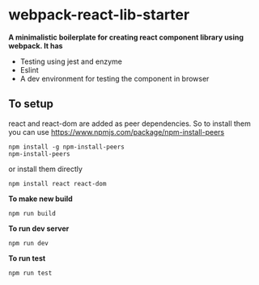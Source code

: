 # webpack-react-lib-starter

**A minimalistic boilerplate for creating react component library using webpack. It has**
* Testing using jest and enzyme
* Eslint
* A dev environment for testing the component in browser

## To setup
react and react-dom are added as peer dependencies. So to install them you can use https://www.npmjs.com/package/npm-install-peers
```
npm install -g npm-install-peers
npm-install-peers
```

or install them directly
```
npm install react react-dom
```

**To make new build**
```
npm run build
```

**To run dev server**
```
npm run dev
```

**To run test**
```
npm run test
```

